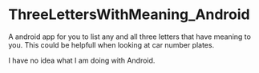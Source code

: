 # ThreeLettersWithMeaning_Android
A android app for you to list any and all three letters that have meaning to you. This could be helpfull when looking at car number plates.

I have no idea what I am doing with Android.
